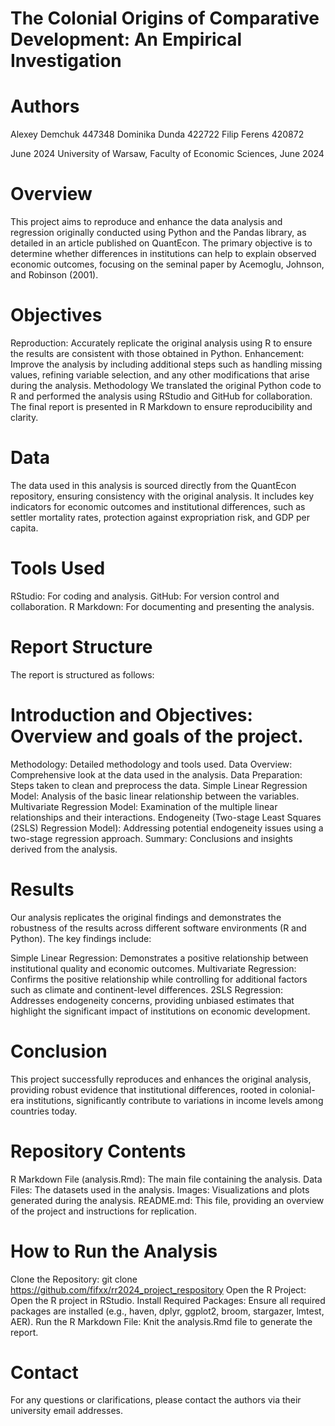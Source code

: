 # The Colonial Origins of Comparative Development: An Empirical Investigation

# Authors
Alexey Demchuk 447348
Dominika Dunda 422722
Filip Ferens 420872

June 2024
University of Warsaw, Faculty of Economic Sciences, June 2024

# Overview
This project aims to reproduce and enhance the data analysis and regression originally conducted using Python and the Pandas library, as detailed in an article published on QuantEcon. The primary objective is to determine whether differences in institutions can help to explain observed economic outcomes, focusing on the seminal paper by Acemoglu, Johnson, and Robinson (2001).

# Objectives
Reproduction: Accurately replicate the original analysis using R to ensure the results are consistent with those obtained in Python.
Enhancement: Improve the analysis by including additional steps such as handling missing values, refining variable selection, and any other modifications that arise during the analysis.
Methodology
We translated the original Python code to R and performed the analysis using RStudio and GitHub for collaboration. The final report is presented in R Markdown to ensure reproducibility and clarity.

# Data
The data used in this analysis is sourced directly from the QuantEcon repository, ensuring consistency with the original analysis. It includes key indicators for economic outcomes and institutional differences, such as settler mortality rates, protection against expropriation risk, and GDP per capita.

# Tools Used
RStudio: For coding and analysis.
GitHub: For version control and collaboration.
R Markdown: For documenting and presenting the analysis.

# Report Structure
The report is structured as follows:

# Introduction and Objectives: Overview and goals of the project.
Methodology: Detailed methodology and tools used.
Data Overview: Comprehensive look at the data used in the analysis.
Data Preparation: Steps taken to clean and preprocess the data.
Simple Linear Regression Model: Analysis of the basic linear relationship between the variables.
Multivariate Regression Model: Examination of the multiple linear relationships and their interactions.
Endogeneity (Two-stage Least Squares (2SLS) Regression Model): Addressing potential endogeneity issues using a two-stage regression approach.
Summary: Conclusions and insights derived from the analysis.

# Results
Our analysis replicates the original findings and demonstrates the robustness of the results across different software environments (R and Python). The key findings include:

Simple Linear Regression: Demonstrates a positive relationship between institutional quality and economic outcomes.
Multivariate Regression: Confirms the positive relationship while controlling for additional factors such as climate and continent-level differences.
2SLS Regression: Addresses endogeneity concerns, providing unbiased estimates that highlight the significant impact of institutions on economic development.

# Conclusion
This project successfully reproduces and enhances the original analysis, providing robust evidence that institutional differences, rooted in colonial-era institutions, significantly contribute to variations in income levels among countries today.

# Repository Contents
R Markdown File (analysis.Rmd): The main file containing the analysis.
Data Files: The datasets used in the analysis.
Images: Visualizations and plots generated during the analysis.
README.md: This file, providing an overview of the project and instructions for replication.

# How to Run the Analysis
Clone the Repository: git clone <https://github.com/fifxx/rr2024_project_respository>
Open the R Project: Open the R project in RStudio.
Install Required Packages: Ensure all required packages are installed (e.g., haven, dplyr, ggplot2, broom, stargazer, lmtest, AER).
Run the R Markdown File: Knit the analysis.Rmd file to generate the report.

# Contact
For any questions or clarifications, please contact the authors via their university email addresses.

